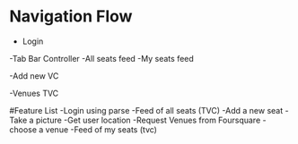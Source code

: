 #  Navigation Flow

- Login

-Tab Bar Controller
    -All seats feed
    -My seats feed

-Add new VC

-Venues TVC




#Feature List
-Login using parse
-Feed of all seats (TVC)
-Add a new seat
    -Take a picture
    -Get user location
    -Request Venues from Foursquare
        -choose a venue
-Feed of my seats (tvc)


